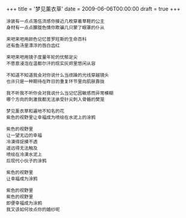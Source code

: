 +++
title = '梦见薰衣草'
date = 2009-06-06T00:00:00
draft = true
+++

```text
涂装有一点点落伍流感你接近几枚穿着草鞋的公主
身材有一点点朦胧色情你欺骗几只蒙了眼罩的仆从

来吧来吧用颜色记忆普罗旺斯的生命百科
还有鱼汤里漂浮的唇白齿红

来吧来吧用镜子度量年轮的忧郁足尖
不愿意浸泡在温都尔汗的现实灰烬里悠闲从容

不知道不知道我会对你说什么当烦躁的光线穿越镜头
也许只是一种期待在昨日的重复环节里向肌肤靠拢

我不听我不听你会对我说什么当记忆因敏感而异常模糊
哪个方向的刺激我都无法承受针尖刺入骨骼的樊笼

梦见薰衣草和遍地不知名的花
紫色的视野里让幸福成为喷绘在水泥上的涂鸦

紫色的视野里
让一望无边的幸福
冷漠得捉摸不透
遥远得无法触及
喷绘在冷漠水泥上
后现代小伙子的涂鸦

紫色的视野里
让幸福成为涂鸦

紫色的视野里
紫色的视野里
即便幸福成为涂鸦
我又该如何妆点你的婚纱呢
```
